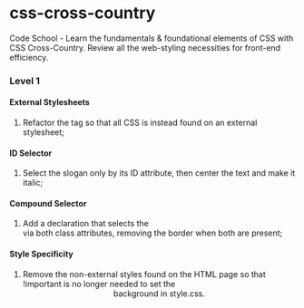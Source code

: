 css-cross-country
=================

Code School - Learn the fundamentals &amp; foundational elements of CSS with CSS Cross-Country. Review all the web-styling necessities for front-end efficiency. 

### Level 1

#### External Stylesheets
1. Refactor the <head> tag so that all CSS is instead found on an external stylesheet;

#### ID Selector
1. Select the slogan only by its ID attribute, then center the text and make it italic;

#### Compound Selector
1. Add a declaration that selects the <section> via both class attributes, removing the border when both are present;

#### Style Specificity
1. Remove the non-external styles found on the HTML page so that !important is no longer needed to set the <header> background in style.css.
